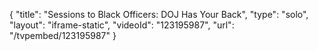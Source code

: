 {
    "title": "Sessions to Black Officers: DOJ Has Your Back",
    "type": "solo",
    "layout": "iframe-static",
    "videoId": "123195987",
    "url": "\/tvpembed\/123195987"
}